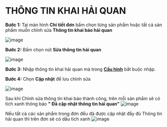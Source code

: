 # THÔNG TIN KHAI HẢI QUAN

**Bước 1:** Tại màn hình **Chi tiết đơn** bấm chọn từng sản phẩm hoặc tất cả sản phẩm muốn chỉnh sửa **Thông tin khai báo hải quan**

![image](https://user-images.githubusercontent.com/75475064/102739640-3e001600-4380-11eb-80e4-2eab3f0ec60d.png)

**Bước 2:** Bấm chọn nút **Sửa thông tin hải quan**

![image](https://user-images.githubusercontent.com/75475064/102739684-638d1f80-4380-11eb-8640-25984d951eec.png)

**Bước 3:** Nhập thông tin khai hải quan mà trong **[Cấu hình](https://hd.gobiz.vn/m5/cauhinhnangcao)** bắt buộc nhập.

**Bước 4:** Chọn **Cập nhật** để lưu chỉnh sửa

![image](https://user-images.githubusercontent.com/75475064/101883418-d13f8b80-3bc9-11eb-942c-61e55773728f.png)

Sau khi Chỉnh sửa thông tin khai báo thành công, trên mỗi sản phẩm sẽ có tích xanh thông báo **" Đã cập nhật thông tin hải quan"**
![image](https://user-images.githubusercontent.com/75475064/102739857-d6969600-4380-11eb-984b-219c5b035edb.png)

Nếu tất cả các sản phẩm trong đơn đều đã được cập nhật đầy đủ Thông tin hải quan thì trên đơn sẽ có dấu tích xanh
![image](https://user-images.githubusercontent.com/75475064/102747871-ac020880-4393-11eb-8717-77dda2d3fc7f.png)



